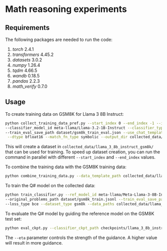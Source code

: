 # Math reasoning experiments

## Requirements
The following packages are needed to run the code:
1. *torch* 2.4.1
2. *transformers* 4.45.2
3. *datasets* 3.0.2
4. *numpy* 1.26.4
5. *tqdm* 4.66.5
6. *wandb* 0.18.5
7. *pandas* 2.2.3
8. *math_verify* 0.7.0

## Usage

To create training data on GSM8K for Llama 3 8B Instruct:
```bash
python collect_training_data_pref.py --start_index 0 --end_index -1 --is_first_round 1 --ref_model_id meta-llama/Meta-Llama-3-8B-Instruct \
--classifier_model_id meta-llama/Llama-3.2-1B-Instruct --classifier_type V --inference_mode bernoulli --loss_type bce --use_bias 0 --data_path dataset/gsm8k_train.jsonl \
--train_eval_save_path dataset/gsm8k_train_eval.json --use_chat_template 1 --eta 0 --temperature 0.8 --top_p 0.9 --max_new_tokens 1024 \
 --dtype bfloat16 --match_fn_type symbolic --output_dir collected_data/llama_3_8b_instruct_gsm8k/
```
This will create a dataset in `collected_data/llama_3_8b_instruct_gsm8k/` that can be used for training. To speed up dataset creation, you can run the command in parallel with different `--start_index` and `--end_index` values.

To combine the training data with the GSM8K training data:
```bash
python combine_training_data.py --data_template_path collected_data/llama_3_8b_instruct_gsm8k/ --data_path dataset/gsm8k_train.jsonl --train_eval_save_path dataset/gsm8k_train_eval.json
```

To train the Q# model on the collected data:
```bash
python train_classifier.py --ref_model_id meta-llama/Meta-Llama-3-8B-Instruct --classifier_model_id meta-llama/Llama-3.2-1B-Instruct \
--original_problems_path dataset/gsm8k_train.jsonl --train_eval_save_path dataset/gsm8k_train_eval.json --init_mode reuse --inference_mode expectation \
--loss_type bce --dataset_type gsm8k --data_paths collected_data/llama_3_8b_instruct_gsm8k/all_train_pref_data.jsonl --drop_no_variation 1 --eta 1 --output_dir checkpoints/llama_3_8b_instruct_gsm8k/ --num_epochs 5
```

To evaluate the Q# model by guiding the reference model on the GSM8K test set:
```bash
python eval_ckpt.py --classifier_ckpt_path checkpoints/llama_3_8b_instruct_gsm8k/ckpt_15000/ --eta 10 --data_path dataset/gsm8k_test.jsonl --train_eval_save_path dataset/gsm8k_test_eval.json
```
The `--eta` parameter controls the strength of the guidance. A higher value will result in more guidance.

